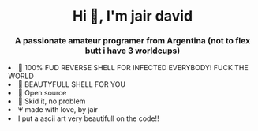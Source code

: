 <h1 align="center">Hi 👋, I'm jair david</h1>
<h3 align="center">A passionate amateur programer from Argentina (not to flex butt i have 3 worldcups)</h3

- 🤘 100% FUD REVERSE SHELL FOR INFECTED EVERYBODY! FUCK THE WORLD
- 🤠 BEAUTYFULL SHELL FOR YOU
- 🤙 Open source
- 👀 Skid it, no problem
- 💗 made with love, by jair       
- I put a ascii art very beautifull on the code!! 
